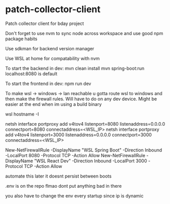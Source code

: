 # patch-collector-client
Patch collector client for bday project

Don't forget to use nvm to sync node across workspace and use good npm package habits

Use sdkman for backend version manager

Use WSL at home for compatability with nvm

To start the backend in dev:
mvn clean install
mvn spring-boot:run
localhost:8080 is default

To start the frontend in dev:
npm run dev

To make wsl -> windows -> lan reachable u gotta route wsl to windows and then make the firewall rules. Will have to do on any dev device. Might be easier at the end when im using a build binary

wsl hostname -I

netsh interface portproxy add v4tov4 listenport=8080 listenaddress=0.0.0.0 connectport=8080 connectaddress=<WSL_IP>
netsh interface portproxy add v4tov4 listenport=3000 listenaddress=0.0.0.0 connectport=3000 connectaddress=<WSL_IP>

New-NetFirewallRule -DisplayName "WSL Spring Boot" -Direction Inbound -LocalPort 8080 -Protocol TCP -Action Allow
New-NetFirewallRule -DisplayName "WSL React Dev" -Direction Inbound -LocalPort 3000 -Protocol TCP -Action Allow

automate this later it doesnt persist between boots

.env is on the repo flmao dont put anything bad in there

you also have to change the env every startup since ip is dynamic